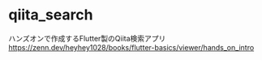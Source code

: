 # qiita_search

ハンズオンで作成するFlutter製のQiita検索アプリ
https://zenn.dev/heyhey1028/books/flutter-basics/viewer/hands_on_intro
